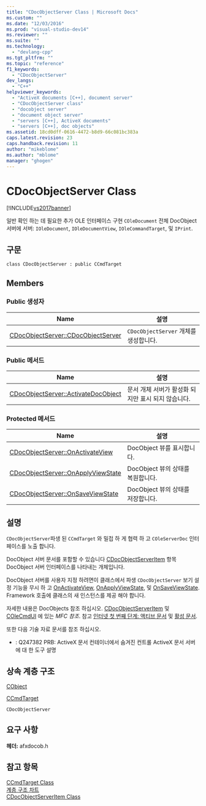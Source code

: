 ```yaml
---
title: "CDocObjectServer Class | Microsoft Docs"
ms.custom: ""
ms.date: "12/03/2016"
ms.prod: "visual-studio-dev14"
ms.reviewer: ""
ms.suite: ""
ms.technology: 
  - "devlang-cpp"
ms.tgt_pltfrm: ""
ms.topic: "reference"
f1_keywords: 
  - "CDocObjectServer"
dev_langs: 
  - "C++"
helpviewer_keywords: 
  - "ActiveX documents [C++], document server"
  - "CDocObjectServer class"
  - "docobject server"
  - "document object server"
  - "servers [C++], ActiveX documents"
  - "servers [C++], doc objects"
ms.assetid: 18cd0dff-0616-4472-b8d9-66c081bc383a
caps.latest.revision: 23
caps.handback.revision: 11
author: "mikeblome"
ms.author: "mblome"
manager: "ghogen"
---
```

# CDocObjectServer Class
[!INCLUDE[vs2017banner](../../assembler/inline/includes/vs2017banner.md)]

일반 확인 하는 데 필요한 추가 OLE 인터페이스 구현 `COleDocument` 전체 DocObject 서버에 서버: `IOleDocument`, `IOleDocumentView`, `IOleCommandTarget`, 및 `IPrint`.  
  
## 구문  
  
```  
class CDocObjectServer : public CCmdTarget  
```  
  
## Members  
  
### Public 생성자  
  
|Name|설명|  
|----------|--------|  
|[CDocObjectServer::CDocObjectServer](../Topic/CDocObjectServer::CDocObjectServer.md)|`CDocObjectServer` 개체를 생성합니다.|  
  
### Public 메서드  
  
|Name|설명|  
|----------|--------|  
|[CDocObjectServer::ActivateDocObject](../Topic/CDocObjectServer::ActivateDocObject.md)|문서 개체 서버가 활성화 되지만 표시 되지 않습니다.|  
  
### Protected 메서드  
  
|Name|설명|  
|----------|--------|  
|[CDocObjectServer::OnActivateView](../Topic/CDocObjectServer::OnActivateView.md)|DocObject 뷰를 표시합니다.|  
|[CDocObjectServer::OnApplyViewState](../Topic/CDocObjectServer::OnApplyViewState.md)|DocObject 뷰의 상태를 복원합니다.|  
|[CDocObjectServer::OnSaveViewState](../Topic/CDocObjectServer::OnSaveViewState.md)|DocObject 뷰의 상태를 저장합니다.|  
  
## 설명  
 `CDocObjectServer`파생 된 `CCmdTarget` 와 밀접 하 게 협력 하 고 `COleServerDoc` 인터페이스를 노출 합니다.  
  
 DocObject 서버 문서를 포함할 수 있습니다  [CDocObjectServerItem](../../mfc/reference/cdocobjectserveritem-class.md) 항목 DocObject 서버 인터페이스를 나타내는 개체입니다.  
  
 DocObject 서버를 사용자 지정 하려면이 클래스에서 파생 `CDocObjectServer` 보기 설정 기능을 무시 하 고  [OnActivateView](../Topic/CDocObjectServer::OnActivateView.md),  [OnApplyViewState](../Topic/CDocObjectServer::OnApplyViewState.md), 및  [OnSaveViewState](../Topic/CDocObjectServer::OnSaveViewState.md).  Framework 호출에 클래스의 새 인스턴스를 제공 해야 합니다.  
  
 자세한 내용은 DocObjects 참조 하십시오.  [CDocObjectServerItem](../../mfc/reference/cdocobjectserveritem-class.md) 및  [COleCmdUI](../../mfc/reference/colecmdui-class.md) 에 있는  *MFC 참조*.  참고  [인터넷 첫 번째 단계: 액티브 문서](../../mfc/active-documents-on-the-internet.md) 및  [활성 문서](../../mfc/active-documents-on-the-internet.md).  
  
 또한 다음 기술 자료 문서를 참조 하십시오.  
  
-   : Q247382 PRB: ActiveX 문서 컨테이너에서 숨겨진 컨트롤 ActiveX 문서 서버에 대 한 도구 설명  
  
## 상속 계층 구조  
 [CObject](../../mfc/reference/cobject-class.md)  
  
 [CCmdTarget](../../mfc/reference/ccmdtarget-class.md)  
  
 `CDocObjectServer`  
  
## 요구 사항  
 **헤더:**  afxdocob.h  
  
## 참고 항목  
 [CCmdTarget Class](../../mfc/reference/ccmdtarget-class.md)   
 [계층 구조 차트](../../mfc/hierarchy-chart.md)   
 [CDocObjectServerItem Class](../../mfc/reference/cdocobjectserveritem-class.md)